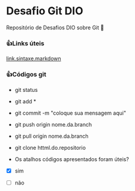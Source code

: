 # Desafio Git DIO
Repositório de Desafios DIO sobre Git :100:

### :thumbsup:Links úteis
[link.sintaxe.markdown](https://www.markdownguide.org/basic-syntax/)

### :+1:Códigos git


* git status
* git add *
* git commit -m "coloque sua mensagem aqui"
* git push origin nome.da.branch
* git pull origin nome.da.branch
* git clone httml.do.repositorio

* Os atalhos códigos apresentados foram úteis?

- [x] sim
- [ ] não



